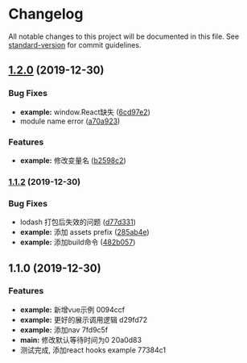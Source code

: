 # Changelog

All notable changes to this project will be documented in this file. See [standard-version](https://github.com/conventional-changelog/standard-version) for commit guidelines.

## [1.2.0](https://github.com/myWsq/query-it/compare/v1.1.2...v1.2.0) (2019-12-30)


### Bug Fixes

* **example:** window.React缺失 ([6cd97e2](https://github.com/myWsq/query-it/commit/6cd97e2))
* module name error ([a70a923](https://github.com/myWsq/query-it/commit/a70a923))


### Features

* **example:** 修改变量名 ([b2598c2](https://github.com/myWsq/query-it/commit/b2598c2))

### [1.1.2](https://github.com/myWsq/query-it/compare/v1.1.1...v1.1.2) (2019-12-30)


### Bug Fixes

* lodash 打包后失效的问题 ([d77d331](https://github.com/myWsq/query-it/commit/d77d331))
* **example:** 添加 assets prefix ([285ab4e](https://github.com/myWsq/query-it/commit/285ab4e))
* **example:** 添加build命令 ([482b057](https://github.com/myWsq/query-it/commit/482b057))

## 1.1.0 (2019-12-30)


### Features

* **example:** 新增vue示例 0094ccf
* **example:** 更好的展示调用逻辑 d29fd72
* **example:** 添加nav 7fd9c5f
* **main:** 修改默认等待时间为0 20a0d83
* 测试完成, 添加react hooks example 77384c1
